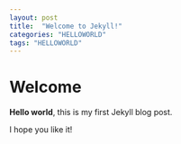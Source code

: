 ```yaml
---
layout: post
title:  "Welcome to Jekyll!"
categories: "HELLOWORLD"
tags: "HELLOWORLD"
---
```


# Welcome

**Hello world**, this is my first Jekyll blog post.

I hope you like it!
